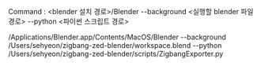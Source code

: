 Command : <blender 설치 경로>/Blender --background <실행할 blender 파일 경로> --python <파이썬 스크립트 경로> 


/Applications/Blender.app/Contents/MacOS/Blender --background /Users/sehyeon/zigbang-zed-blender/workspace.blend --python /Users/sehyeon/zigbang-zed-blender/scripts/ZigbangExporter.py

